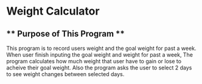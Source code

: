 # Weight Calculator
** Purpose of This Program **
---
This program is to record users weight and the goal weight for past a week.
When user finish inputing the goal weight and weight for past a week,
The program calculates how much weight that user have to gain or lose to acheive their goal weight.
Also the program asks the user to select 2 days to see weight changes between selected days.
